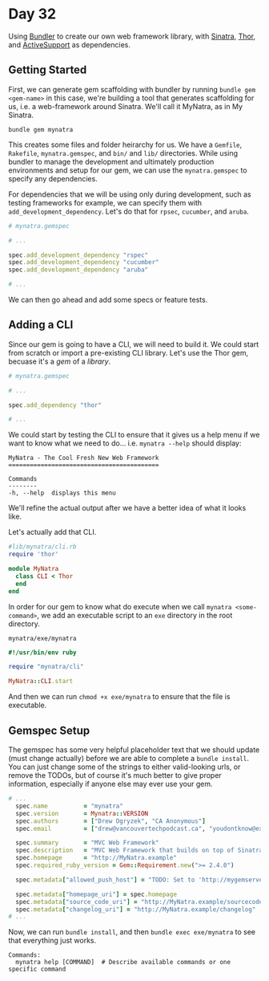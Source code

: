 # Day 32

Using [Bundler](https://bundler.io/) to create our own web framework library, with [Sinatra](http://sinatrarb.com/), [Thor](http://whatisthor.com/), and [ActiveSupport](https://github.com/rails/rails/tree/main/activesupport) as dependencies.  
  
## Getting Started
  
First, we can generate gem scaffolding with bundler by running `bundle gem <gem-name>` in this case, we're building a tool that generates scaffolding for us, i.e. a web-framework around Sinatra. We'll call it MyNatra, as in My Sinatra.  
  
```
bundle gem mynatra
```

This creates some files and folder heirarchy for us. We have a `Gemfile`, `Rakefile`, `mynatra.gemspec`, and `bin/` and `lib/` directories. While using bundler to manage the development and ultimately production environments and setup for our gem, we can use the `mynatra.gemspec` to specify any dependencies.  
  
For dependencies that we will be using only during development, such as testing frameworks for example, we can specify them with `add_development_dependency`. Let's do that for `rpsec`, `cucumber`, and `aruba`.  
  
```ruby
# mynatra.gemspec

# ...

spec.add_development_dependency "rspec"
spec.add_development_dependency "cucumber"
spec.add_development_dependency "aruba"

# ...

```

We can then go ahead and add some specs or feature tests.   
  
## Adding a CLI
  
Since our gem is going to have a CLI, we will need to build it. We could start from scratch or import a pre-existing CLI library. Let's use the Thor gem, becuase it's a _gem_ of a _library_.  
  
```ruby
# mynatra.gemspec

# ...

spec.add_dependency "thor"

# ...

```
We could start by testing the CLI to ensure that it gives us a help menu if we want to know what we need to do... i.e. `mynatra --help` should display:
```
MyNatra - The Cool Fresh New Web Framework
==========================================

Commands
--------
-h, --help  displays this menu

```

We'll refine the actual output after we have a better idea of what it looks like.  

Let's actually add that CLI.  
  
```ruby
#lib/mynatra/cli.rb
require 'thor'

module MyNatra
  class CLI < Thor
  end
end
```

In order for our gem to know what do execute when we call `mynatra <some-command>`, we add an executable script to an `exe` directory in the root directory.

`mynatra/exe/mynatra`
```ruby
#!/usr/bin/env ruby

require "mynatra/cli"

MyNatra::CLI.start

```
And then we can run `chmod +x exe/mynatra` to ensure that the file is executable.  


## Gemspec Setup

The gemspec has some very helpful placeholder text that we should update (must change actually) before we are able to complete a `bundle install`. You can just change some of the strings to either valid-looking urls, or remove the TODOs, but of course it's much better to give proper information, especially if anyone else may ever use your gem.  

```ruby
# ...
  spec.name          = "mynatra"
  spec.version       = Mynatra::VERSION
  spec.authors       = ["Drew Ogryzek", "CA Anonymous"]
  spec.email         = ["drew@vancouvertechpodcast.ca", "youdontknow@example.com"]

  spec.summary       = "MVC Web Framework"
  spec.description   = "MVC Web Framework that builds on top of Sinatra"
  spec.homepage      = "http://MyNatra.example"
  spec.required_ruby_version = Gem::Requirement.new(">= 2.4.0")

  spec.metadata["allowed_push_host"] = "TODO: Set to 'http://mygemserver.com'"

  spec.metadata["homepage_uri"] = spec.homepage
  spec.metadata["source_code_uri"] = "http://MyNatra.example/sourcecode"
  spec.metadata["changelog_uri"] = "http://MyNatra.example/changelog"
# ...
```

Now, we can run `bundle install`, and then `bundle exec exe/mynatra` to see that everything just works.

```
Commands:
  mynatra help [COMMAND]  # Describe available commands or one specific command
```
